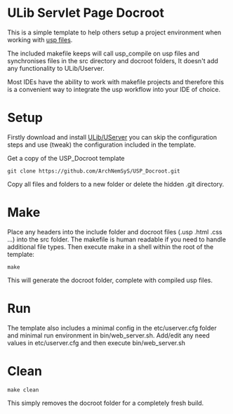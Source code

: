 # ULib Servlet Page Docroot

This is a simple template to help others setup a project environment when working with [usp files](https://github.com/stefanocasazza/ULib/wiki/ULib-Servlet-Pages). 

The included makefile keeps will call usp_compile on usp files and synchronises files in the src directory and docroot folders, It doesn't add any functionality to ULib/Userver.  

Most IDEs have the ability to work with makefile projects and therefore this is a convenient way to integrate the usp workflow into your IDE of choice.

# Setup
Firstly download and install [ULib/UServer](https://github.com/stefanocasazza/ULib/wiki/Getting-Started-With-ULib)
you can skip the configuration steps and use (tweak) the configuration included in the template.

Get a copy of the USP_Docroot template

    git clone https://github.com/ArchNemSyS/USP_Docroot.git
 
Copy all files and folders to a new folder or delete the hidden .git directory.


# Make
Place any headers into the include folder and docroot files (.usp .html .css ...) into the src folder. 
The makefile is human readable if you need to handle additional file types.
Then execute make in a shell within the root of the template:

    make

This will generate the docroot folder, complete with compiled usp files.

# Run
The template also includes a minimal config in the etc/userver.cfg folder and minimal run environment in bin/web_server.sh.
Add/edit any need values in etc/userver.cfg and then execute bin/web_server.sh

# Clean
    
    make clean

This simply removes the docroot folder for a completely fresh build.
